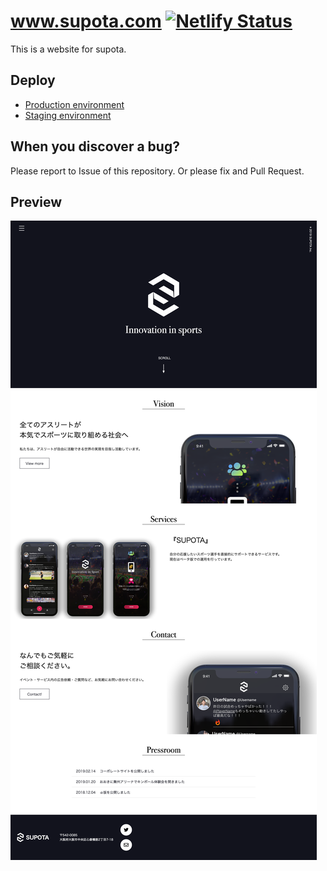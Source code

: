 # www.supota.com [![Netlify Status](https://api.netlify.com/api/v1/badges/da12d41d-992b-4c20-8981-b1e7e29808dd/deploy-status)](https://app.netlify.com/sites/supota/deploys)
This is a website for supota.

## Deploy
- [Production environment](https://www.supota.com)
- [Staging environment](https://supota.netlify.com/)

## When you discover a bug?
Please report to Issue of this repository.
Or please fix and Pull Request.

## Preview
![](./preview/20190218-145616.png)
